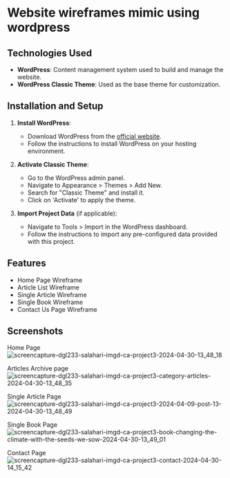 # Website wireframes mimic using wordpress


## Technologies Used
- **WordPress**: Content management system used to build and manage the website.
- **WordPress Classic Theme**: Used as the base theme for customization.


## Installation and Setup
1. **Install WordPress**:
   - Download WordPress from the [official website](https://wordpress.org/download/).
   - Follow the instructions to install WordPress on your hosting environment.

2. **Activate Classic Theme**:
   - Go to the WordPress admin panel.
   - Navigate to Appearance > Themes > Add New.
   - Search for "Classic Theme" and install it.
   - Click on 'Activate' to apply the theme.

3. **Import Project Data** (if applicable):
   - Navigate to Tools > Import in the WordPress dashboard.
   - Follow the instructions to import any pre-configured data provided with this project.

## Features
- Home Page Wireframe
- Article List Wireframe
- Single Article Wireframe
- Single Book Wireframe
- Contact Us Page Wireframe

## Screenshots


Home Page
![screencapture-dgl233-salahari-imgd-ca-project3-2024-04-30-13_48_18](https://github.com/Sri01729/Wordpress-Classic-theme-wireframe-mimic/assets/113390354/c3c74781-8ef5-4180-8925-89bc67237349)

Articles Archive page
![screencapture-dgl233-salahari-imgd-ca-project3-category-articles-2024-04-30-13_48_35](https://github.com/Sri01729/Wordpress-Classic-theme-wireframe-mimic/assets/113390354/63c9e261-ee5e-4caf-8d57-baa02cf08fc1)

Single Article Page
![screencapture-dgl233-salahari-imgd-ca-project3-2024-04-09-post-13-2024-04-30-13_48_49](https://github.com/Sri01729/Wordpress-Classic-theme-wireframe-mimic/assets/113390354/2864d0a6-3748-4978-94b6-30bd3ceb46d7)

Single Book Page
![screencapture-dgl233-salahari-imgd-ca-project3-book-changing-the-climate-with-the-seeds-we-sow-2024-04-30-13_49_01](https://github.com/Sri01729/Wordpress-Classic-theme-wireframe-mimic/assets/113390354/7e74dd1c-27f4-494e-949e-af104df14872)

Contact Page
![screencapture-dgl233-salahari-imgd-ca-project3-contact-2024-04-30-14_15_42](https://github.com/Sri01729/Wordpress-Classic-theme-wireframe-mimic/assets/113390354/313098dd-f9be-4658-ba3f-81206b1296fe)
